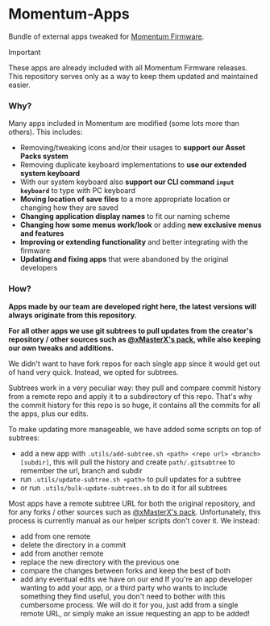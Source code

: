 # Momentum-Apps
Bundle of external apps tweaked for [Momentum Firmware](https://github.com/Next-Flip/Momentum-Firmware).

> [!IMPORTANT]
> These apps are already included with all Momentum Firmware releases.
> This repository serves only as a way to keep them updated and maintained easier.

### Why?
Many apps included in Momentum are modified (some lots more than others). This includes:
- Removing/tweaking icons and/or their usages to **support our Asset Packs system**
- Removing duplicate keyboard implementations to **use our extended system keyboard**
- With our system keyboard also **support our CLI command `input keyboard`** to type with PC keyboard
- **Moving location of save files** to a more appropriate location or changing how they are saved
- **Changing application display names** to fit our naming scheme
- **Changing how some menus work/look** or adding **new exclusive menus and features**
- **Improving or extending functionality** and better integrating with the firmware
- **Updating and fixing apps** that were abandoned by the original developers

### How?
**Apps made by our team are developed right here, the latest versions will always originate from this repository.**

**For all other apps we use git subtrees to pull updates from the creator's repository / other sources such as [@xMasterX's pack](https://github.com/xMasterX/all-the-plugins), while also keeping our own tweaks and additions.**

We didn't want to have fork repos for each single app since it would get out of hand very quick. Instead, we opted for subtrees.

Subtrees work in a very peculiar way: they pull and compare commit history from a remote repo and apply it to a subdirectory of this repo.
That's why the commit history for this repo is so huge, it contains all the commits for all the apps, plus our edits.

To make updating more manageable, we have added some scripts on top of subtrees:
- add a new app with `.utils/add-subtree.sh <path> <repo url> <branch> [subdir]`, this will pull the history and create `path/.gitsubtree` to remember the url, branch and subdir
- run `.utils/update-subtree.sh <path>` to pull updates for a subtree
- or run `.utils/bulk-update-subtrees.sh` to do it for all subtrees

Most apps have a remote subtree URL for both the original repository, and for any forks / other sources such as [@xMasterX's pack](https://github.com/xMasterX/all-the-plugins).
Unfortunately, this process is currently manual as our helper scripts don't cover it. We instead:
- add from one remote
- delete the directory in a commit
- add from another remote
- replace the new directory with the previous one
- compare the changes between forks and keep the best of both
- add any eventual edits we have on our end
If you're an app developer wanting to add your app, or a third party who wants to include something they find useful, you don't need to bother with this cumbersome process.
We will do it for you, just add from a single remote URL, or simply make an issue requesting an app to be added!
